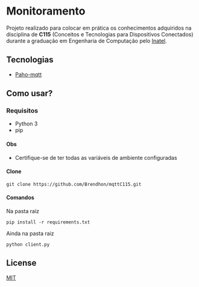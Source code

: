 # Monitoramento

Projeto realizado para colocar em prática os conhecimentos adquiridos na disciplina de **C115** (Conceitos e Tecnologias para Dispositivos Conectados) durante a graduação em Engenharia de Computação pelo [Inatel](https://inatel.br/home/).

## Tecnologias
* [Paho-mqtt](https://pypi.org/project/paho-mqtt/)

## Como usar?

### Requisitos
 * Python 3
 * pip
 
#### Obs
 * Certifique-se de ter todas as variáveis de ambiente configuradas
 
#### Clone
```
git clone https://github.com/Brendhon/mqttC115.git
```
#### Comandos
Na pasta raiz
```
pip install -r requirements.txt 
```
Ainda na pasta raiz
```
python client.py
```

## License
[MIT](https://choosealicense.com/licenses/mit/)